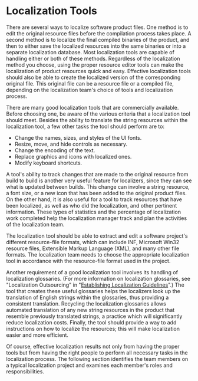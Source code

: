 

# Localization Tools

There are several ways to localize software product files. One method is to edit the original resource files before the compilation process takes place. A second method is to localize the final compiled binaries of the product, and then to either save the localized resources into the same binaries or into a separate localization database. Most localization tools are capable of handling either or both of these methods. Regardless of the localization method you choose, using the proper resource editor tools can make the localization of product resources quick and easy. Effective localization tools should also be able to create the localized version of the corresponding original file. This original file can be a resource file or a compiled file, depending on the localization team's choice of tools and localization process.

There are many good localization tools that are commercially available. Before choosing one, be aware of the various criteria that a localization tool should meet. Besides the ability to translate the string resources within the localization tool, a few other tasks the tool should perform are to:

-   Change the names, sizes, and styles of the UI fonts.
-   Resize, move, and hide controls as necessary.
-   Change the encoding of the text.
-   Replace graphics and icons with localized ones.
-   Modify keyboard shortcuts.

A tool's ability to track changes that are made to the original resource from build to build is another very useful feature for localizers, since they can see what is updated between builds. This change can involve a string resource, a font size, or a new icon that has been added to the original product files. On the other hand, it is also useful for a tool to track resources that have been localized, as well as who did the localization, and other pertinent information. These types of statistics and the percentage of localization work completed help the localization manager track and plan the activities of the localization team.

The localization tool should be able to extract and edit a software project's different resource-file formats, which can include INF, Microsoft Win32 resource files, Extensible Markup Language (XML), and many other file formats. The localization team needs to choose the appropriate localization tool in accordance with the resource-file format used in the project.

Another requirement of a good localization tool involves its handling of localization glossaries. (For more information on localization glossaries, see "Localization Outsourcing" in "[Establishing Localization Guidelines](https://msdn.microsoft.com/en-US/library/mt662353)".) The tool that creates these useful glossaries helps the localizers look up the translation of English strings within the glossaries, thus providing a consistent translation. Recycling the localization glossaries allows automated translation of any new string resources in the product that resemble previously translated strings, a practice which will significantly reduce localization costs. Finally, the tool should provide a way to add instructions on how to localize the resources; this will make localization easier and more efficient.

Of course, effective localization results not only from having the proper tools but from having the right people to perform all necessary tasks in the localization process. The following section identifies the team members on a typical localization project and examines each member's roles and responsibilities.


